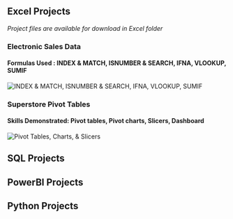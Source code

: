 ## Excel Projects
*Project files are available for download in Excel folder* <br />

### Electronic Sales Data
#### Formulas Used : INDEX & MATCH, ISNUMBER & SEARCH, IFNA, VLOOKUP, SUMIF

![INDEX & MATCH, ISNUMBER & SEARCH, IFNA, VLOOKUP, SUMIF](https://github.com/erikaloomis96/Portfolio/blob/main/Visuals/Electronics%20Sales.png)

### Superstore Pivot Tables
#### Skills Demonstrated: Pivot tables, Pivot charts, Slicers, Dashboard

![Pivot Tables, Charts, & Slicers](https://github.com/erikaloomis96/DataAnalysisPortfolio/blob/main/Visuals/Superstore%20Pivot.png)

## SQL Projects

## PowerBI Projects

## Python Projects
